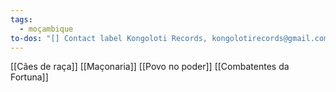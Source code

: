 ```yaml
---
tags:
  - moçambique
to-dos: "[] Contact label Kongoloti Records, kongolotirecords@gmail.com"
---
```

[[Cães de raça]]
[[Maçonaria]]
[[Povo no poder]]
[[Combatentes da Fortuna]]